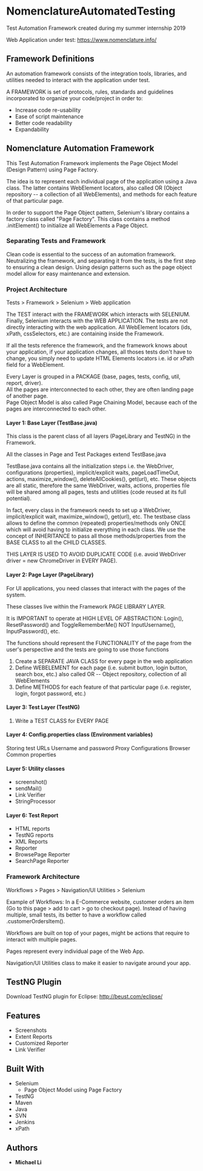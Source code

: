 # NomenclatureAutomatedTesting
Test Automation Framework created during my summer internship 2019

Web Application under test: https://www.nomenclature.info/

## Framework Definitions
An automation framework consists of the integration tools, libraries, and utilities needed to interact with the application under test.

A FRAMEWORK is set of protocols, rules, standards and guidelines incorporated to organize your code/project in order to:
- Increase code re-usability
- Ease of script maintenance
- Better code readability
- Expandability

## Nomenclature Automation Framework
This Test Automation Framework implements the Page Object Model (Design Pattern) using Page Factory. 

The idea is to represent each individual page of the application using a Java class. The latter contains WebElement locators, also called OR (Object repository -- a collection of all WebElements), and methods for each feature of that particular page.

In order to support the Page Object pattern, Selenium's library contains a factory class called "Page Factory". This class contains a method .initElement() to initialize all WebElements a Page Object.  

### Separating Tests and Framework
Clean code is essential to the success of an automation framework. Neutralizing the framework, and separating it from the tests, is the first step to ensuring a clean design. Using design patterns such as the page object model allow for easy maintenance and extension.  

### Project Architecture
Tests > Framework > Selenium > Web application  

The TEST interact with the FRAMEWORK which interacts with SELENIUM. Finally, Selenium interacts with the WEB APPLICATION. The tests are not directly interacting with the web application. All WebElement locators (ids, xPath, cssSelectors, etc.) are containing inside the Framework.  

If all the tests reference the framework, and the framework knows about your application, if your application changes, all thoses tests don't have to change, you simply need to update HTML Elements locators i.e. id or xPath field for a WebElement.

Every Layer is grouped in a PACKAGE (base, pages, tests, config, util, report, driver).  
All the pages are interconnected to each other, they are often landing page of another page.  
Page Object Model is also called Page Chaining Model, because each of the pages are interconnected to each other.  

#### Layer 1: Base Layer (TestBase.java)
This class is the parent class of all layers (PageLibrary and TestNG) in the Framework.  

All the classes in Page and Test Packages extend TestBase.java  

TestBase.java contains all the initialization steps i.e. the WebDriver, configurations (properties), implicit/explicit waits, pageLoadTimeOut, actions, maximize_window(), deleteAllCookies(), get(url), etc. These objects are all static, therefore the same WebDriver, waits, actions, properties file will be shared among all pages, tests and utilities (code reused at its full potential).

   
In fact, every class in the framework needs to set up a WebDriver, implicit/explicit wait, maximize_window(), get(url), etc. The testbase class allows to define the common (repeated) properties/methods only ONCE which will avoid having to initialize everything in each class. We use the concept of INHERITANCE to pass all those methods/properties from the BASE CLASS to all the CHILD CLASSES.

THIS LAYER IS USED TO AVOID DUPLICATE CODE (i.e. avoid WebDriver driver = new ChromeDriver in EVERY PAGE).

#### Layer 2: Page Layer (PageLibrary)
For UI applications, you need classes that interact with the pages of the system. 

These classes live within the Framework PAGE LIBRARY LAYER.  

It is IMPORTANT to operate at HIGH LEVEL OF ABSTRACTION: Login(), ResetPassword() and ToggleRememberMe() NOT InputUsername(), InputPassword(), etc. 

The functions should represent the FUNCTIONALITY of the page from the user's perspective and the tests are going to use those functions

1. Create a SEPARATE JAVA CLASS for every page in the web application
2. Define WEBELEMENT for each page (i.e. submit button, login button, search box, etc.) also called OR -- Object repository, collection of all WebElements  
3. Define METHODS for each feature of that particular page (i.e. register, login, forgot password, etc.)

#### Layer 3: Test Layer (TestNG)
1. Write a TEST CLASS for EVERY PAGE

#### Layer 4: Config.properties class (Environment variables)
Storing test URLs
Username and password
Proxy Configurations
Browser
Common properties

#### Layer 5: Utility classes
- screenshot()
- sendMail()
- Link Verifier
- StringProcessor

#### Layer 6: Test Report 
- HTML reports
- TestNG reports
- XML Reports
- Reporter
- BrowsePage Reporter
- SearchPage Reporter 

### Framework Architecture
Workflows > Pages > Navigation/UI Utilities > Selenium

Example of Workflows: In a E-Commerce website, customer orders an item (Go to this page > add to cart > go to checkout page).
                      Instead of having multiple, small tests, its better to have a workflow called .customerOrdersItem().

Workflows are built on top of your pages, might be actions that require to interact with multiple pages.  

Pages represent every individual page of the Web App.  

Navigation/UI Utilities class to make it easier to navigate around your app.  

## TestNG Plugin
Download TestNG plugin for Eclipse: http://beust.com/eclipse/

## Features
- Screenshots
- Extent Reports
- Customized Reporter
- Link Verifier

## Built With
 * Selenium 
    - Page Object Model using Page Factory
 * TestNG
 * Maven
 * Java
 * SVN
 * Jenkins
 * xPath 

 ## Authors

* **Michael Li**
